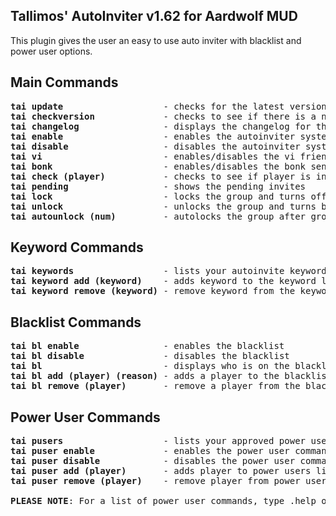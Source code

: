 Tallimos' AutoInviter v1.62 for Aardwolf MUD
--------------------------------------------
This plugin gives the user an easy to use auto inviter with blacklist and power user options.

Main Commands
-------------
<pre>
<b>tai update</b>                   - checks for the latest version of plugin and installs it
<b>tai checkversion</b>             - checks to see if there is a newer version of the plugin available
<b>tai changelog</b>                - displays the changelog for the plugin
<b>tai enable</b>                   - enables the autoinviter system
<b>tai disable</b>                  - disables the autoinviter system
<b>tai vi</b>                       - enables/disables the vi friendly option
<b>tai bonk</b>                     - enables/disables the bonk sent when someone is already in a group
<b>tai check (player)</b>           - checks to see if player is in group or not (i.e. Talia check)
<b>tai pending</b>                  - shows the pending invites
<b>tai lock</b>                     - locks the group and turns off the autoinvite without disabling system
<b>tai unlock</b>                   - unlocks the group and turns back on the autoinvite
<b>tai autounlock (num)</b>         - autolocks the group after group count reachs a certain point
</pre>

Keyword Commands
----------------
<pre>
<b>tai keywords</b>                 - lists your autoinvite keywords 
<b>tai keyword add (keyword)</b>    - adds keyword to the keyword list. can be made up of multiple words
<b>tai keyword remove (keyword)</b> - remove keyword from the keyword list
</pre>

 Blacklist Commands
------------------
<pre>
<b>tai bl enable</b>                - enables the blacklist
<b>tai bl disable</b>               - disables the blacklist
<b>tai bl</b>                       - displays who is on the blacklist
<b>tai bl add (player) (reason)</b> - adds a player to the blacklist with the option to list the reason why
<b>tai bl remove (player)</b>       - remove a player from the blacklist
</pre>

Power User Commands
-------------------
<pre>
<b>tai pusers</b>                   - lists your approved power users
<b>tai puser enable</b>             - enables the power user commands
<b>tai puser disable</b>            - disables the power user commands
<b>tai puser add (player)</b>       - adds player to power users list
<b>tai puser remove (player)</b>    - remove player from power users list

<b>PLEASE NOTE</b>: For a list of power user commands, type .help on grouptell while the Power User system is ENABLED.
</pre>
